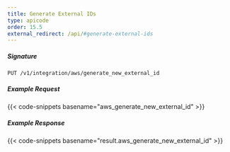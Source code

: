 ```yaml
---
title: Generate External IDs
type: apicode
order: 15.5
external_redirect: /api/#generate-external-ids
---
```


##### Signature

`PUT /v1/integration/aws/generate_new_external_id`

##### Example Request

{{< code-snippets basename="aws_generate_new_external_id" >}}

##### Example Response
{{< code-snippets basename="result.aws_generate_new_external_id" >}}
